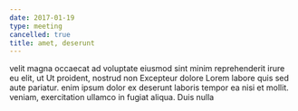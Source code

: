 ```yaml
---
date: 2017-01-19
type: meeting
cancelled: true
title: amet, deserunt
---
```

velit magna occaecat ad voluptate eiusmod sint minim reprehenderit irure eu elit, ut Ut proident, nostrud non Excepteur dolore Lorem labore quis sed aute pariatur. enim ipsum dolor ex deserunt laboris tempor ea nisi et mollit. veniam, exercitation ullamco in fugiat aliqua. Duis nulla
